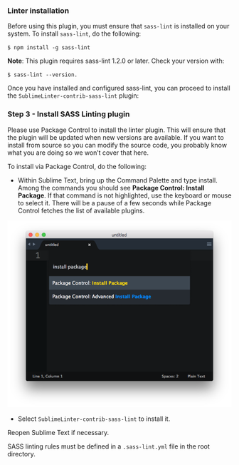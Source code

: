 ### Linter installation

Before using this plugin, you must ensure that `sass-lint` is installed on your system. To install `sass-lint`, do the following:

````
$ npm install -g sass-lint
````

**Note**: This plugin requires sass-lint 1.2.0 or later. Check your version with:
````
$ sass-lint --version.
````
Once you have installed and configured sass-lint, you can proceed to install the `SublimeLinter-contrib-sass-lint` plugin: 

### Step 3 - Install SASS Linting plugin

Please use Package Control to install the linter plugin. This will ensure that the plugin will be updated when new versions are available. If you want to install from source so you can modify the source code, you probably know what you are doing so we won’t cover that here.

To install via Package Control, do the following:

- Within Sublime Text, bring up the Command Palette and type install. Among the commands you should see **Package Control: Install Package**. If that command is not highlighted, use the keyboard or mouse to select it. There will be a pause of a few seconds while Package Control fetches the list of available plugins.

![](../img/package-control.png)

- Select `SublimeLinter-contrib-sass-lint` to install it.

Reopen Sublime Text if necessary.

SASS linting rules must be defined in a `.sass-lint.yml` file in the root directory.
